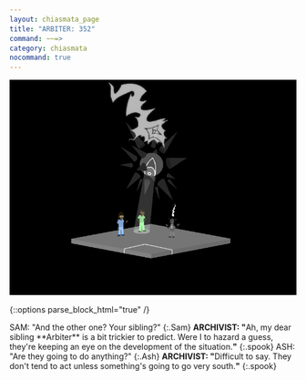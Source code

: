 ```yaml
---
layout: chiasmata_page
title: "ARBITER: 352"
command: ~~=>
category: chiasmata
nocommand: true
---
```


![352](/chiasmata/images/narrative/349.gif)

{::options parse_block_html="true" /}
<div class="dialogue">
SAM: "And the other one? Your sibling?" 
{:.Sam}
<b>ARCHIVIST: "</b>Ah, my dear sibling **Arbiter** is a bit trickier to predict. Were I to hazard a guess, they're keeping an eye on the development of the situation.<b>"</b> 
{:.spook}
ASH: "Are they going to do anything?" 
{:.Ash}
<b>ARCHIVIST: "</b>Difficult to say. They don't tend to act unless something's going to go very south.<b>"</b> 
{:.spook}
</div>